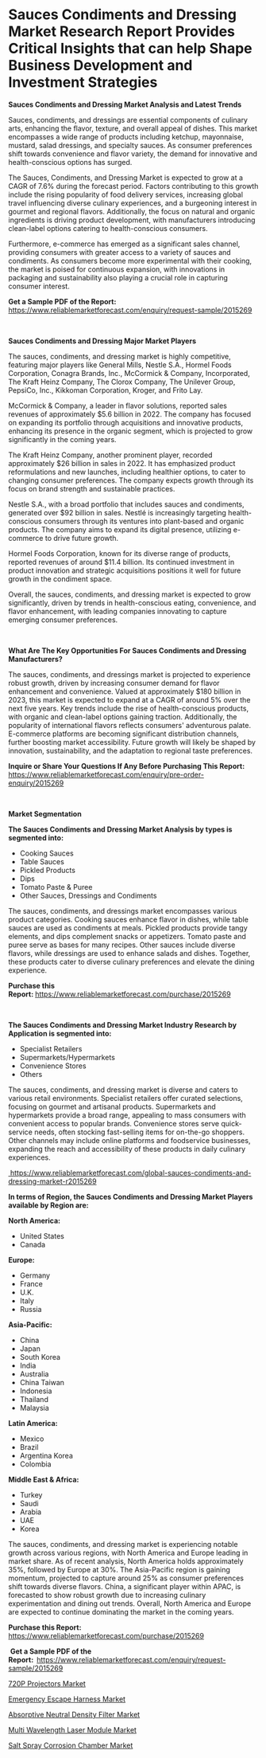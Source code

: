 <p><h1>Sauces Condiments and Dressing Market Research Report Provides Critical Insights that can help Shape Business Development and Investment Strategies</h1></p><p><strong>Sauces Condiments and Dressing Market Analysis and Latest Trends</strong></p>
<p><p>Sauces, condiments, and dressings are essential components of culinary arts, enhancing the flavor, texture, and overall appeal of dishes. This market encompasses a wide range of products including ketchup, mayonnaise, mustard, salad dressings, and specialty sauces. As consumer preferences shift towards convenience and flavor variety, the demand for innovative and health-conscious options has surged. </p><p>The Sauces, Condiments, and Dressing Market is expected to grow at a CAGR of 7.6% during the forecast period. Factors contributing to this growth include the rising popularity of food delivery services, increasing global travel influencing diverse culinary experiences, and a burgeoning interest in gourmet and regional flavors. Additionally, the focus on natural and organic ingredients is driving product development, with manufacturers introducing clean-label options catering to health-conscious consumers. </p><p>Furthermore, e-commerce has emerged as a significant sales channel, providing consumers with greater access to a variety of sauces and condiments. As consumers become more experimental with their cooking, the market is poised for continuous expansion, with innovations in packaging and sustainability also playing a crucial role in capturing consumer interest.</p></p>
<p><strong>Get a Sample PDF of the Report:&nbsp;</strong> <a href="https://www.reliablemarketforecast.com/enquiry/request-sample/2015269?utm_campaign=2516&utm_medium=2&utm_source=Github&utm_content=ia&utm_term=29032025&utm_id=sauces-condiments-and-dressing">https://www.reliablemarketforecast.com/enquiry/request-sample/2015269</a></p>
<p>&nbsp;</p>
<p><strong>Sauces Condiments and Dressing Major Market Players</strong></p>
<p><p>The sauces, condiments, and dressing market is highly competitive, featuring major players like General Mills, Nestle S.A., Hormel Foods Corporation, Conagra Brands, Inc., McCormick & Company, Incorporated, The Kraft Heinz Company, The Clorox Company, The Unilever Group, PepsiCo, Inc., Kikkoman Corporation, Kroger, and Frito Lay. </p><p>McCormick & Company, a leader in flavor solutions, reported sales revenues of approximately $5.6 billion in 2022. The company has focused on expanding its portfolio through acquisitions and innovative products, enhancing its presence in the organic segment, which is projected to grow significantly in the coming years.</p><p>The Kraft Heinz Company, another prominent player, recorded approximately $26 billion in sales in 2022. It has emphasized product reformulations and new launches, including healthier options, to cater to changing consumer preferences. The company expects growth through its focus on brand strength and sustainable practices.</p><p>Nestle S.A., with a broad portfolio that includes sauces and condiments, generated over $92 billion in sales. Nestlé is increasingly targeting health-conscious consumers through its ventures into plant-based and organic products. The company aims to expand its digital presence, utilizing e-commerce to drive future growth.</p><p>Hormel Foods Corporation, known for its diverse range of products, reported revenues of around $11.4 billion. Its continued investment in product innovation and strategic acquisitions positions it well for future growth in the condiment space.</p><p>Overall, the sauces, condiments, and dressing market is expected to grow significantly, driven by trends in health-conscious eating, convenience, and flavor enhancement, with leading companies innovating to capture emerging consumer preferences.</p></p>
<p>&nbsp;</p>
<p><strong>What Are The Key Opportunities For Sauces Condiments and Dressing Manufacturers?</strong></p>
<p><p>The sauces, condiments, and dressings market is projected to experience robust growth, driven by increasing consumer demand for flavor enhancement and convenience. Valued at approximately $180 billion in 2023, this market is expected to expand at a CAGR of around 5% over the next five years. Key trends include the rise of health-conscious products, with organic and clean-label options gaining traction. Additionally, the popularity of international flavors reflects consumers' adventurous palate. E-commerce platforms are becoming significant distribution channels, further boosting market accessibility. Future growth will likely be shaped by innovation, sustainability, and the adaptation to regional taste preferences.</p></p>
<p><strong>Inquire or Share Your Questions If Any Before Purchasing This Report:</strong> <a href="https://www.reliablemarketforecast.com/enquiry/pre-order-enquiry/2015269?utm_campaign=2516&utm_medium=2&utm_source=Github&utm_content=ia&utm_term=29032025&utm_id=sauces-condiments-and-dressing">https://www.reliablemarketforecast.com/enquiry/pre-order-enquiry/2015269</a></p>
<p>&nbsp;</p>
<p><strong>Market Segmentation</strong></p>
<p><strong>The Sauces Condiments and Dressing Market Analysis by types is segmented into:</strong></p>
<p><ul><li>Cooking Sauces</li><li>Table Sauces</li><li>Pickled Products</li><li>Dips</li><li>Tomato Paste & Puree</li><li>Other Sauces, Dressings and Condiments</li></ul></p>
<p><p>The sauces, condiments, and dressings market encompasses various product categories. Cooking sauces enhance flavor in dishes, while table sauces are used as condiments at meals. Pickled products provide tangy elements, and dips complement snacks or appetizers. Tomato paste and puree serve as bases for many recipes. Other sauces include diverse flavors, while dressings are used to enhance salads and dishes. Together, these products cater to diverse culinary preferences and elevate the dining experience.</p></p>
<p><strong>Purchase this Report:&nbsp;</strong><a href="https://www.reliablemarketforecast.com/purchase/2015269?utm_campaign=2516&utm_medium=2&utm_source=Github&utm_content=ia&utm_term=29032025&utm_id=sauces-condiments-and-dressing">https://www.reliablemarketforecast.com/purchase/2015269</a></p>
<p>&nbsp;</p>
<p><strong>The Sauces Condiments and Dressing Market Industry Research by Application is segmented into:</strong></p>
<p><ul><li>Specialist Retailers</li><li>Supermarkets/Hypermarkets</li><li>Convenience Stores</li><li>Others</li></ul></p>
<p><p>The sauces, condiments, and dressing market is diverse and caters to various retail environments. Specialist retailers offer curated selections, focusing on gourmet and artisanal products. Supermarkets and hypermarkets provide a broad range, appealing to mass consumers with convenient access to popular brands. Convenience stores serve quick-service needs, often stocking fast-selling items for on-the-go shoppers. Other channels may include online platforms and foodservice businesses, expanding the reach and accessibility of these products in daily culinary experiences.</p></p>
<p><a href="https://www.reliablemarketforecast.com/global-sauces-condiments-and-dressing-market-r2015269?utm_campaign=2516&utm_medium=2&utm_source=Github&utm_content=ia&utm_term=29032025&utm_id=sauces-condiments-and-dressing">&nbsp;https://www.reliablemarketforecast.com/global-sauces-condiments-and-dressing-market-r2015269</a></p>
<p><strong>In terms of Region, the Sauces Condiments and Dressing Market Players available by Region are:</strong></p>
<p>
    <p> <strong> North America: </strong>
        <ul>
            <li>United States</li>
            <li>Canada</li>
        </ul>
        </p> 
    <p> <strong> Europe: </strong>
        <ul>
            <li>Germany</li>
            <li>France</li>
            <li>U.K.</li>
            <li>Italy</li>
            <li>Russia</li>
        </ul>
        </p> 
    <p> <strong> Asia-Pacific: </strong>
        <ul>
            <li>China</li>
            <li>Japan</li>
            <li>South Korea</li>
            <li>India</li>
            <li>Australia</li>
            <li>China Taiwan</li>
            <li>Indonesia</li>
            <li>Thailand</li>
            <li>Malaysia</li>
        </ul>
        </p> 
    <p> <strong> Latin America: </strong>
        <ul>
            <li>Mexico</li>
            <li>Brazil</li>
            <li>Argentina Korea</li>
            <li>Colombia</li>
        </ul>
        </p> 
    <p> <strong> Middle East & Africa: </strong>
        <ul>
            <li>Turkey</li>
            <li>Saudi</li>
            <li>Arabia</li>
            <li>UAE</li>
            <li>Korea</li>
        </ul>
    </p>
    </p>
<p><p>The sauces, condiments, and dressing market is experiencing notable growth across various regions, with North America and Europe leading in market share. As of recent analysis, North America holds approximately 35%, followed by Europe at 30%. The Asia-Pacific region is gaining momentum, projected to capture around 25% as consumer preferences shift towards diverse flavors. China, a significant player within APAC, is forecasted to show robust growth due to increasing culinary experimentation and dining out trends. Overall, North America and Europe are expected to continue dominating the market in the coming years.</p></p>
<p><strong>Purchase this Report: </strong><a href="https://www.reliablemarketforecast.com/purchase/2015269?utm_campaign=2516&utm_medium=2&utm_source=Github&utm_content=ia&utm_term=29032025&utm_id=sauces-condiments-and-dressing">https://www.reliablemarketforecast.com/purchase/2015269</a></p>
<p>&nbsp;<strong>Get a Sample PDF of the Report:&nbsp;&nbsp;</strong><a href="https://www.reliablemarketforecast.com/enquiry/request-sample/2015269?utm_campaign=2516&utm_medium=2&utm_source=Github&utm_content=ia&utm_term=29032025&utm_id=sauces-condiments-and-dressing">https://www.reliablemarketforecast.com/enquiry/request-sample/2015269</a></p>
<p><strong></strong></p>
<p><p><a href="https://www.linkedin.com/pulse/market-growth-potential-forecast-720p-projectors-size-share-7zame?utm_campaign=2516&utm_medium=2&utm_source=Github&utm_content=ia&utm_term=29032025&utm_id=sauces-condiments-and-dressing">720P Projectors Market</a></p><p><a href="https://www.linkedin.com/pulse/comprehensive-emergency-escape-harness-market-outlook-size-gr50e?utm_campaign=2516&utm_medium=2&utm_source=Github&utm_content=ia&utm_term=29032025&utm_id=sauces-condiments-and-dressing">Emergency Escape Harness Market</a></p><p><a href="https://github.com/goickpache1m/Market-Research-Report-List-1/blob/main/absorptive-neutral-density-filter-market.md?utm_campaign=2516&utm_medium=2&utm_source=Github&utm_content=ia&utm_term=29032025&utm_id=sauces-condiments-and-dressing">Absorptive Neutral Density Filter Market</a></p><p><a href="https://github.com/smarzkathyb6/Market-Research-Report-List-1/blob/main/multi-wavelength-laser-module-market.md?utm_campaign=2516&utm_medium=2&utm_source=Github&utm_content=ia&utm_term=29032025&utm_id=sauces-condiments-and-dressing">Multi Wavelength Laser Module Market</a></p><p><a href="https://www.linkedin.com/pulse/salt-spray-corrosion-chamber-market-size-report-projected-kxh6e?utm_campaign=2516&utm_medium=2&utm_source=Github&utm_content=ia&utm_term=29032025&utm_id=sauces-condiments-and-dressing">Salt Spray Corrosion Chamber Market</a></p></p>